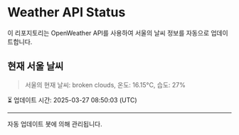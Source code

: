 
# Weather API Status

이 리포지토리는 OpenWeather API를 사용하여 서울의 날씨 정보를 자동으로 업데이트합니다.

## 현재 서울 날씨
> 서울의 현재 날씨: broken clouds, 온도: 16.15°C, 습도: 27%

⏳ 업데이트 시간: 2025-03-27 08:50:03 (UTC)

---
자동 업데이트 봇에 의해 관리됩니다.
